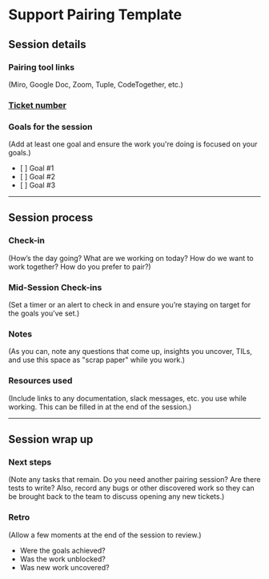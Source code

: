 # Support Pairing Template

## Session details

### Pairing tool links

(Miro, Google Doc, Zoom, Tuple, CodeTogether, etc.)

### [Ticket number](ticket_url)

### Goals for the session

(Add at least one goal and ensure the work you're doing is focused on your goals.)

- \[ \] Goal #1
- \[ \] Goal #2
- \[ \] Goal #3

______________________________________________________________________

## Session process

### Check-in

(How’s the day going? What are we working on today? How do we want to work together? How do you prefer to pair?)

### Mid-Session Check-ins

(Set a timer or an alert to check in and ensure you’re staying on target for the goals you’ve set.)

### Notes

(As you can, note any questions that come up, insights you uncover, TILs, and use this space as "scrap paper" while you work.)

### Resources used

(Include links to any documentation, slack messages, etc. you use while working. This can be filled in at the end of the session.)

______________________________________________________________________

## Session wrap up

### Next steps

(Note any tasks that remain. Do you need another pairing session? Are there tests to write? Also, record any bugs or other discovered work so they can be brought back to the team to discuss opening any new tickets.)

### Retro

(Allow a few moments at the end of the session to review.)

- Were the goals achieved?
- Was the work unblocked?
- Was new work uncovered?
